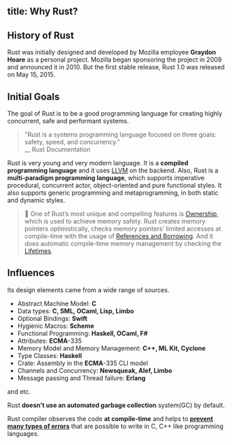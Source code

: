 title: Why Rust?
---

## History of Rust
Rust was initially designed and developed by Mozilla employee **Graydon Hoare** as a personal project. Mozilla began sponsoring the project in 2009 and announced it in 2010. But the first stable release, Rust 1.0 was released on May 15, 2015.

## Initial Goals
The goal of Rust is to be a good programming language for creating highly concurrent, safe and performant systems.

> "Rust is a systems programming language focused on three goals: safety, speed, and concurrency."  
> \_\_ Rust Documentation

Rust is very young and very modern language. It is a **compiled programming language** and it uses [LLVM](https://en.wikipedia.org/wiki/LLVM) on the backend. Also, Rust is a **multi-paradigm programming language**, which supports imperative procedural, concurrent actor, object-oriented and pure functional styles. It also supports generic programming and metaprogramming, in both static and dynamic styles.

> 🔎 One of Rust’s most unique and compelling features is [Ownership](c1.ownership.html), which is used to achieve memory safety. Rust creates memory pointers optimistically, checks memory pointers’ limited accesses at compile-time with the usage of [References and Borrowing](c2.borrowing.html). And it does automatic compile-time memory management by checking the [Lifetimes](c3.lifetimes.html).

## Influences
Its design elements came from a wide range of sources.

* Abstract Machine Model: **C**
* Data types: **C, SML, OCaml, Lisp, Limbo**
* Optional Bindings: **Swift**
* Hygienic Macros: **Scheme**
* Functional Programming: **Haskell, OCaml, F\#**
* Attributes: **ECMA**-335
* Memory Model and Memory Management: **C++, ML Kit, Cyclone**
* Type Classes: **Haskell**
* Crate: Assembly in the **ECMA**-335 CLI model
* Channels and Concurrency: **Newsqueak, Alef, Limbo**
* Message passing and Thread failure: **Erlang**

and etc.


Rust **doesn't use an automated garbage collection** system\(GC\) by default.

Rust compiler observes the code **at compile-time** and helps to [**prevent many types of errors**](https://doc.rust-lang.org/error-index.html) that are possible to write in C, C++ like programming languages.
